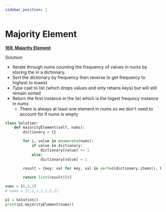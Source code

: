 ```yaml
---
sidebar_position: 1
---
```


# Majority Element

**[169. Majority Element](https://leetcode.com/problems/majority-element/)**

Solution:
 - Iterate through nums counting the frequency of values in nums by storing the in a dictionary.
 - Sort the dictionary by frequency then reverse to get frequency to highest to lowest
 - Type cast to list (which drops values and only retains keys) but will still remain sorted
 - Return the first instance in the list which is the higest frequncy instance in nums
    - There is always at least one element in nums so we don't need to account for if nums is empty

```python title="Output: 5"
class Solution:
    def majorityElement(self, nums):
        dictionary = {}

        for i, value in enumerate(nums):
            if value in dictionary:
                dictionary[value] += 1
            else:
                dictionary[value] = 1
        
        result = {key: val for key, val in sorted(dictionary.items(), key = lambda x: x[1], reverse=True)}

        return list(result)[0]

nums = [6,5,5]
# nums = [2,2,1,1,1,2,2]

p1 = Solution()
print(p1.majorityElement(nums))
```
